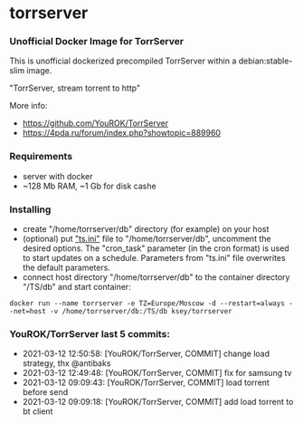 # torrserver
### Unofficial Docker Image for TorrServer

This is unofficial dockerized precompiled TorrServer within a debian:stable-slim image.

"TorrServer, stream torrent to http"

More info:
- https://github.com/YouROK/TorrServer
- https://4pda.ru/forum/index.php?showtopic=889960

### Requirements

* server with docker
* ~128 Mb RAM, ~1 Gb for disk cashe 

### Installing

- сreate "/home/torrserver/db" directory (for example) on your host
- (optional) put ["ts.ini"](https://raw.githubusercontent.com/MrKsey/torrserver/master/ts.ini) file to "/home/torrserver/db", uncomment the desired options. The "cron_task" parameter (in the cron format) is used to start updates on a schedule. Parameters from "ts.ini" file overwrites the default parameters.
- connect host directory "/home/torrserver/db" to the container directory "/TS/db" and start container:
```
docker run --name torrserver -e TZ=Europe/Moscow -d --restart=always --net=host -v /home/torrserver/db:/TS/db ksey/torrserver
```






























### YouROK/TorrServer last 5 commits:
* 2021-03-12 12:50:58: [YouROK/TorrServer, COMMIT] change load strategy, thx @antibaks
* 2021-03-12 12:49:48: [YouROK/TorrServer, COMMIT] fix for samsung tv
* 2021-03-12 09:09:43: [YouROK/TorrServer, COMMIT] load torrent before send
* 2021-03-12 09:09:18: [YouROK/TorrServer, COMMIT] add load torrent to bt client
